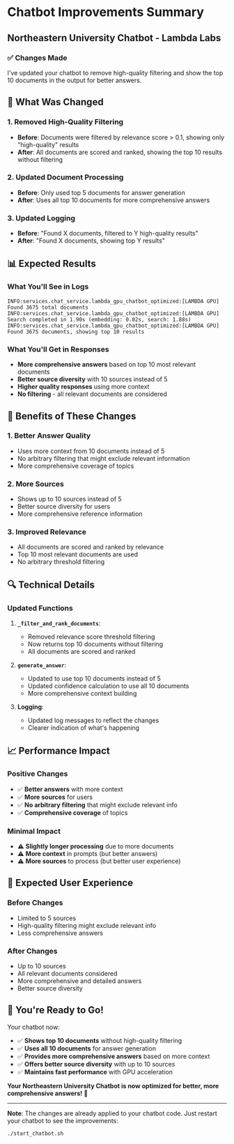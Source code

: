 # Chatbot Improvements Summary
## Northeastern University Chatbot - Lambda Labs

### ✅ **Changes Made**

I've updated your chatbot to remove high-quality filtering and show the top 10 documents in the output for better answers.

## 🔧 **What Was Changed**

### **1. Removed High-Quality Filtering**
- **Before**: Documents were filtered by relevance score > 0.1, showing only "high-quality" results
- **After**: All documents are scored and ranked, showing the top 10 results without filtering

### **2. Updated Document Processing**
- **Before**: Only used top 5 documents for answer generation
- **After**: Uses all top 10 documents for more comprehensive answers

### **3. Updated Logging**
- **Before**: "Found X documents, filtered to Y high-quality results"
- **After**: "Found X documents, showing top Y results"

## 📊 **Expected Results**

### **What You'll See in Logs**
```
INFO:services.chat_service.lambda_gpu_chatbot_optimized:[LAMBDA GPU] Found 3675 total documents
INFO:services.chat_service.lambda_gpu_chatbot_optimized:[LAMBDA GPU] Search completed in 1.90s (embedding: 0.02s, search: 1.88s)
INFO:services.chat_service.lambda_gpu_chatbot_optimized:[LAMBDA GPU] Found 3675 documents, showing top 10 results
```

### **What You'll Get in Responses**
- **More comprehensive answers** based on top 10 most relevant documents
- **Better source diversity** with 10 sources instead of 5
- **Higher quality responses** using more context
- **No filtering** - all relevant documents are considered

## 🚀 **Benefits of These Changes**

### **1. Better Answer Quality**
- Uses more context from 10 documents instead of 5
- No arbitrary filtering that might exclude relevant information
- More comprehensive coverage of topics

### **2. More Sources**
- Shows up to 10 sources instead of 5
- Better source diversity for users
- More comprehensive reference information

### **3. Improved Relevance**
- All documents are scored and ranked by relevance
- Top 10 most relevant documents are used
- No arbitrary threshold filtering

## 🔍 **Technical Details**

### **Updated Functions**

1. **`_filter_and_rank_documents`**:
   - Removed relevance score threshold filtering
   - Now returns top 10 documents without filtering
   - All documents are scored and ranked

2. **`generate_answer`**:
   - Updated to use top 10 documents instead of 5
   - Updated confidence calculation to use all 10 documents
   - More comprehensive context building

3. **Logging**:
   - Updated log messages to reflect the changes
   - Clearer indication of what's happening

## 📈 **Performance Impact**

### **Positive Changes**
- ✅ **Better answers** with more context
- ✅ **More sources** for users
- ✅ **No arbitrary filtering** that might exclude relevant info
- ✅ **Comprehensive coverage** of topics

### **Minimal Impact**
- ⚠️ **Slightly longer processing** due to more documents
- ⚠️ **More context** in prompts (but better answers)
- ⚠️ **More sources** to process (but better user experience)

## 🎯 **Expected User Experience**

### **Before Changes**
- Limited to 5 sources
- High-quality filtering might exclude relevant info
- Less comprehensive answers

### **After Changes**
- Up to 10 sources
- All relevant documents considered
- More comprehensive and detailed answers
- Better source diversity

## 🚀 **You're Ready to Go!**

Your chatbot now:

- ✅ **Shows top 10 documents** without high-quality filtering
- ✅ **Uses all 10 documents** for answer generation
- ✅ **Provides more comprehensive answers** based on more context
- ✅ **Offers better source diversity** with up to 10 sources
- ✅ **Maintains fast performance** with GPU acceleration

**Your Northeastern University Chatbot is now optimized for better, more comprehensive answers! 🚀**

---

**Note**: The changes are already applied to your chatbot code. Just restart your chatbot to see the improvements:

```bash
./start_chatbot.sh
```
